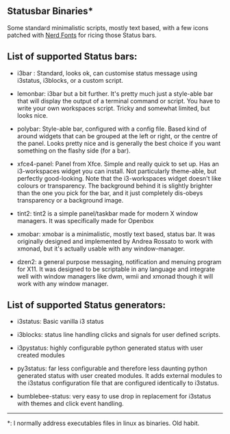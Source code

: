 ## Statusbar Binaries*
Some standard minimalistic scripts, mostly text based, with a few icons patched with [Nerd Fonts](https://www.nerdfonts.com/) for ricing those Status bars.

## List of supported Status bars:

- i3bar : Standard, looks ok, can customise status message using i3status, i3blocks, or a custom script.

- lemonbar: i3bar but a bit further. It's pretty much just a style-able bar that will display the output of a terminal command or script. You have to write your own workspaces script. Tricky and somewhat limited, but looks nice.

- polybar: Style-able bar, configured with a config file. Based kind of around widgets that can be grouped at the left or right, or the centre of the panel. Looks pretty nice and is generally the best choice if you want something on the flashy side (for a bar).

- xfce4-panel: Panel from Xfce. Simple and really quick to set up. Has an i3-workspaces widget you can install. Not particularly theme-able, but perfectly good-looking. Note that the i3-workspaces widget doesn't like colours or transparency. The background behind it is slightly brighter than the one you pick for the bar, and it just completely dis-obeys transparency or a background image.

- tint2: tint2 is a simple panel/taskbar made for modern X window managers. It was specifically made for Openbox

- xmobar: xmobar is a minimalistic, mostly text based, status bar. It was originally designed and implemented by Andrea Rossato to work with xmonad, but it's actually usable with any window-manager.

- dzen2: a general purpose messaging, notification and menuing program for X11. It was designed to be scriptable in any language and integrate well with window managers like dwm, wmii and xmonad though it will work with any window manager.

## List of supported Status generators:

- i3status: Basic vanilla i3 status

- i3blocks: status line handling clicks and signals for user defined scripts.

- i3pystatus: highly configurable python generated status with user created modules

- py3status: far less configurable and therefore less daunting python generated status with user created modules. It adds external modules to the i3status configuration file that are configured identically to i3status.

- bumblebee-status: very easy to use drop in replacement for i3status with themes and click event handling.

---
*: I normally address executables files in linux as binaries. Old habit.
